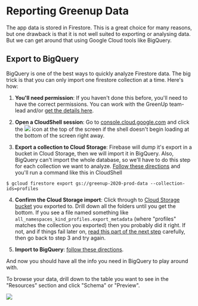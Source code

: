 # Reporting Greenup Data

The app data is stored in Firestore. This is a great choice for many reasons, but one drawback is that it is not well suited to exporting or analysing data. But we can get around that using Google Cloud tools like BigQuery.

## Export to BigQuery

BigQuery is one of the best ways to quickly analyze Firestore data.  The big trick is that you can only import one firestore collection at a time. Here's how:

1) **You'll need permission**: If you haven't done this before, you'll need to have the correct permissions. You can work with the GreenUp team-lead and/or [get the details here](https://cloud.google.com/firestore/docs/manage-data/export-import#before_you_begin).

2) **Open a CloudShell session**: Go to [console.cloud.google.com](https://console.cloud.google.com/home/dashboard?project=greenupvermont-de02b&cloudshell=true) and click the <img src="https://cloud.google.com/shell/docs/images/activate_cloud_shell.svg"> icon at the top of the screen if the shell doesn't begin loading at the bottom of the screen right away.

3) **Export a collection to Cloud Storage**: Firebase will dump it's export in a bucket in Cloud Storage, then we will import it in BigQuery. Also, BigQuery can't import the whole database, so we'll have to do this step for each collection we want to analyze. [Follow these directions](https://cloud.google.com/firestore/docs/manage-data/export-import#export_specific_collections) and you'll run a command like this in CloudShell

```
$ gcloud firestore export gs://greenup-2020-prod-data --collection-ids=profiles
```

4) **Confirm the Cloud Storage import**: Click through to [Cloud Storage bucket](https://console.cloud.google.com/storage/browser/greenup-2020-prod-data) you exported to. Drill down all the folders until you get the bottom.  If you see a file named something like `all_namespaces_kind_profiles.export_metadata` (where "profiles" matches the collection you exported) then you probably did it right.  If not, and if things fail later on, [read this part of the next step](https://cloud.google.com/bigquery/docs/loading-data-cloud-firestore#loading_cloud_firestore_export_service_data) carefully, then go back to step 3 and try again.

5) **Import to BigQuery**: [follow these directions](https://cloud.google.com/bigquery/docs/loading-data-cloud-firestore#loading_cloud_firestore_export_service_data).

And now you should have all the info you need in BigQuery to play around with. 

To browse your data, drill down to the table you want to see in the "Resources" section and click "Schema" or "Preview".

<img src="https://content.screencast.com/users/doub1ejack/folders/Capture/media/55f05bf6-512d-4019-bf22-95aa84533601/screenshot.png">